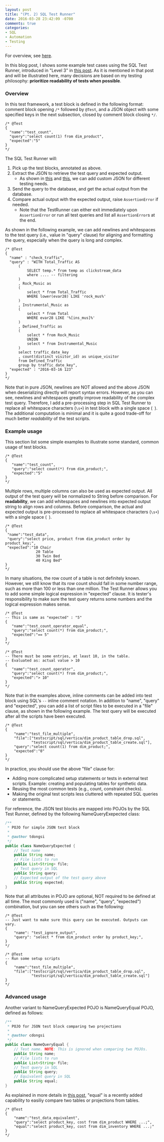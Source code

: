 ```yaml
---
layout: post
title: "(Pt. 2) SQL Test Runner"
date: 2016-03-28 23:42:09 -0700
comments: true
categories: 
- SQL
- Automation
- Testing
---
```


For overview, see [here](/blog/2016/03/16/sql-unit-overview/).

In this blog post, I shows some example test cases using the SQL Test Runner, introduced in "Level 3" in [this post](/blog/2016/03/20/sql-unit-functional-tests/).
As it is mentioned in that post and will be illustrated here, many decisions are based on my testing philosophy: **prioritize readability of tests when possible**.

### Overview

In this test framework, a test block is defined in the following format: comment block opening `/*` followed by `@Test`, and a JSON object with some specified keys in the next subsection, closed by comment block closing `*/`.

``` plain Example
/* @Test
{
  "name":"test_count",
  "query":"select count(1) from dim_product",
  "expected":"5"
}
*/
```

The SQL Test Runner will:

1. Pick up the test blocks, annotated as above.
1. Extract the JSON to retrieve the test query and expected output.
   * As shown in [this](/blog/2016/04/10/sql-unit-incremental-data-update/) and [this](/blog/2016/04/16/sql-unit-extension/), we can add custom JSON for different testing needs.
1. Send the query to the database, and get the actual output from the database.
1. Compare actual output with the expected output, raise `AssertionError` if needed.
   * Note that the TestRunner can either exit immediately upon `AssertionError` or run all test queries and list all `AssertionError`s at the end.
   
As shown in the following example, we can add newlines and whitespaces to the test query (i.e., value in "query" clause) for aligning and formatting the query, especially when the query is long and complex.

``` plain Example complex test query
/* @Test
{
  "name" : "check_traffic",
  "query" : "WITH Total_Traffic AS
      (
          SELECT temp.* from temp as clickstream_data
          where .... -- filtering
      )
      , Rock_Music as
      (
          select * from Total_Traffic
          WHERE lower(evar28) LIKE 'rock_mus%'
      )
      , Instrumental_Music as
      (
          select * from Total
          WHERE evar28 LIKE '%[ins_mus]%'
      )
      , Defined_Traffic as
      (
          select * from Rock_Music
          UNION
          select * from Instrumental_Music
      )
      select traffic_date_key
      , count(distinct visitor_id) as unique_visitor
      from Defined_Traffic
      group by traffic_date_key",
  "expected" : "2016-03-16 123"
}
*/
```

Note that in pure JSON, newlines are NOT allowed and the above JSON when deserializing directly will report syntax errors.
However, as you can see, newlines and whitespaces greatly improve readability of the complex test query.
Therefore, I add a pre-processing step in SQL Test Runner to replace all whitespace characters (`\s+`) in test block with a single space (` `).
The additional computation is minimal and it is quite a good trade-off for much better *readability* of the test scripts.

### Example usage

This section list some simple examples to illustrate some standard, common usage of test blocks.

``` plain Compare test query's output with expected output
/* @Test
{
   "name":"test_count",
   "query":"select count(*) from dim_product;",
   "expected":"5"
}
*/
```

Multiple rows, multiple columns can also be used as expected output.
All output of the test query will be normalized to String before comparison.
For **readability**, we can add whitespaces and newlines into expected output string to align rows and columns.
Before comparison, the actual and expected output is pre-processed to replace all whitespace characters (`\s+`) with a single space (` `).

``` plain Expected output with multiple rows, multiple columns
/* @Test
{
 "name":"test_data",
 "query":"select price, product from dim_product order by product_key;",
 "expected":"10 Chair
              20 Table
              30 Twin Bed
              40 King Bed"
}
*/
```

In many situations, the row count of a table is not definitely known.
However, we still know that its row count should fall in some number range, such as more than 100 or less than one million.
The Test Runner allows you to add some simple logical expression in "expected" clause.
It is tester's responsibility to make sure the test query returns some numbers and the logical expression makes sense.

``` plain Expected output with logical expression
/* @Test
-- This is same as "expected" : "5"
{
   "name":"test_count_operator_equal",
   "query":"select count(*) from dim_product;",
   "expected":"== 5"
}
*/

/* @Test
-- There must be some entries, at least 10, in the table.
-- Evaluated as: actual value > 10
{
   "name":"test_count_operator",
   "query":"select count(*) from dim_product;",
   "expected":"> 10"
}
*/
```

Note that in the examples above, inline comments can be added into test block using SQL's `--` inline comment notation.
In addition to "name", "query" and "expected", you can add a list of script files to be executed in a "file" clause, as shown in the following example.
The test query will be executed after all the scripts have been executed.

``` plain "file" key to execute shared statements
/* @Test
{
    "name":"test_file_multiple",
    "file":["testscript/sql/vertica/dim_product_table_drop.sql", 
            "testscript/sql/vertica/dim_product_table_create.sql"],
    "query":"select count(1) from dim_product;",
    "expected":"0"
}
*/
```

In practice, you should use the above "file" clause for:

* Adding more complicated setup statements or tests in external test scripts. Example: creating and populating tables for synthetic data.
* Reusing the most common tests (e.g., count, constraint checks).
* Making the original test scripts less cluttered with repeated SQL queries or statements.

For reference, the JSON test blocks are mapped into POJOs by the SQL Test Runner, defined by the following NameQueryExepected class: 

``` java
/**
 * POJO for simple JSON test block
 * 
 * @author tdongsi
 */
public class NameQueryExpected {
	// Test name
	public String name;
	// File lists to run
	public List<String> file;
	// Test query in SQL
	public String query;
	// Expected output of the test query above
	public String expected;
}
```

Note that all attributes in POJO are optional, NOT required to be defined at all time.
The most commonly used is ("name", "query", "expected") combination, but you can see others such as the following: 

``` plain Some other uses
/* @Test
-- Just want to make sure this query can be executed. Outputs can vary.
{
    "name": "test_ignore_output",
    "query": "select * from dim_product order by product_key;",
}
*/

/* @Test
-- Run some setup scripts
{
    "name":"test_file_multiple",
    "file":["testscript/sql/vertica/dim_product_table_drop.sql", 
            "testscript/sql/vertica/dim_product_table_create.sql"]
}
*/
```

### Advanced usage

Another variant to NameQueryExpected POJO is NameQueryEqual POJO, defined as follows:

``` java 
/**
 * POJO for JSON test block comparing two projections
 * 
 * @author cdongsi
 */
public class NameQueryEqual {
	// Test name. NOTE: This is ignored when comparing two POJOs.
	public String name;
	// File lists to run
	public List<String> file;
	// Test query in SQL
	public String query;
	// Equivalent query in SQL
	public String equal;
}
```

As explained in more details in [this post](/blog/2016/04/16/sql-unit-extension/), "equal" is a recently added capability to easiliy compare two tables or projections from tables.

``` plain "equal" clause
/* @Test
{
    "name":"test_data_equivalent",
    "query":"select product_key, cost from dim_product WHERE ...;",
    "equal":"select product_key, cost from dim_inventory WHERE ...;"
}
*/
```

